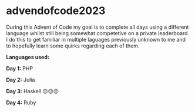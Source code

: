 # advendofcode2023

During this Advent of Code my goal is to complete all days using a different language whilst still being somewhat competetive on a private leaderboard.
I do this to get familiar in multiple laguages previously unknown to me and to hopefully learn some quirks regarding each of them.

**Languages used:**

**Day 1:** PHP

**Day 2:** Julia

**Day 3:** Haskell 🙃🙃🙃

**Day 4:** Ruby 

